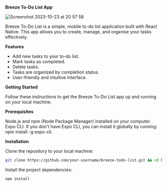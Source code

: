 **Breeze To-Do List App**

![Screenshot 2023-10-23 at 20 57 58](https://github.com/thchan1992/breeze/assets/45675385/bbca56ee-0624-4de1-a576-c61205958054)



Breeze To-Do List is a simple, mobile to-do list application built with React Native. This app allows you to create, manage, and organise your tasks effectively.


**Features**

- Add new tasks to your to-do list.
- Mark tasks as completed.
- Delete tasks.
- Tasks are organized by completion status.
- User-friendly and intuitive interface.

**Getting Started**

Follow these instructions to get the Breeze To-Do List app up and running on your local machine.

**Prerequisites**

Node.js and npm (Node Package Manager) installed on your computer.
Expo CLI. If you don't have Expo CLI, you can install it globally by running: npm install -g expo-cli.


**Installation**

Clone the repository to your local machine:
```bash
git clone https://github.com/your-username/breeze-todo-list.git && cd breeze-todo-list
```
Install the project dependencies:
```bash
npm install
```

